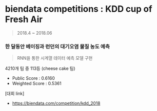 
# biendata competitions : KDD cup of Fresh Air
> 2018.4 ~ 2018.06  
   
  
 
### 한 달동안 베이징과 런던의 대기오염 물질 농도 예측  
> RNN을 통한 시계열 데이터 예측 모델 구현  
   
   
4210개 팀 중 113등 (cheese cake 팀)  
- Public Score : 0.6160
- Weighted Score : 0.5361
   
[대회 link]  
- <https://biendata.com/competition/kdd_2018>  
